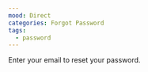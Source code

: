 ```yaml
---
mood: Direct
categories: Forgot Password
tags:
  - password
---
```

Enter your email to reset your password.